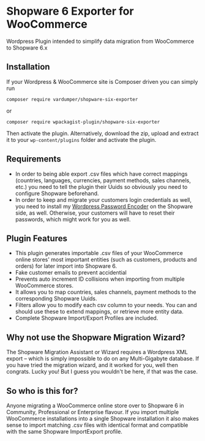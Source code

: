 # Shopware 6 Exporter for WooCommerce
Wordpress Plugin intended to simplify data migration from WooCommerce to Shopware 6.x 

## Installation
If your Wordpress & WooCommerce site is Composer driven you can simply run

```composer require vardumper/shopware-six-exporter``` 

or

```composer require wpackagist-plugin/shopware-six-exporter``` 

Then activate the plugin. Alternatively, download the zip, upload and extract it to your `wp-content/plugins` folder and activate the plugin.

## Requirements
* In order to being able export .csv files which have correct mappings (countries, languages, currencies, payment methods, sales channels, etc.) you need to tell the plugin their Uuids so obviously you need to configure Shopware beforehand.   
* In order to keep and migrate your customers login credentials as well, you need to install my [Wordpress Password Encoder](https://github.com/vardumper/wordpress-password-encoder-for-shopware-six) on the Shopware side, as well. Otherwise, your customers will have to reset their passwords, which might work for you as well. 

## Plugin Features
* This plugin generates importable .csv files of your WooCommerce online stores' most important entities (such as customers, products and orders) for later import into Shopware 6. 
* Fake customer emails to prevent accidential
* Prevents auto increment ID collisions when importing from multiple WooCommerce stores. 
* It allows you to map countries, sales channels, payment methods to the corresponding Shopware Uuids.
* Filters allow you to modify each csv column to your needs. You can and should use these to extend mappings, or retrieve more entity data. 
* Complete Shopware Import/Export Profiles are included.

## Why not use the Shopware Migration Wizard?
The Shopware Migration Assistant or Wizard requires a Wordpress XML export – which is simply impossible to do on any Multi-Gigabyte database.
If you have tried the migration wizard, and it worked for you, well then congrats. Lucky you! But I guess you wouldn't be here, if that was the case.

## So who is this for?
Anyone migrating a WooCommerce online store over to Shopware 6 in Community, Professional or Enterprise flavour. 
If you import multiple WooCommerce installations into a single Shopware installation it also makes sense to import matching .csv files with identical format and compatible with the same Shopware ImportExport profile.
